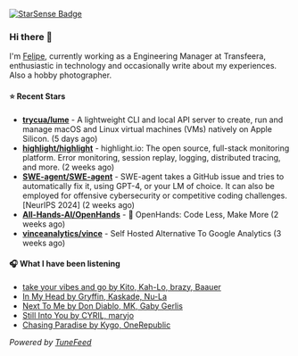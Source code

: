 <a href="https://starsense.app/developer-types" target="_blank"><img src="https://starsense.app/api/badge/?user=valtlfelipe" alt="StarSense Badge"></a>

### Hi there 👋

I'm [Felipe](https://felipevm.com), currently working as a Engineering Manager at Transfeera, enthusiastic in technology and occasionally write about my experiences. Also a hobby photographer.

#### ⭐ Recent Stars
- **[trycua/lume](https://github.com/trycua/lume)** - A lightweight CLI and local API server to create, run and manage macOS and Linux virtual machines (VMs) natively on Apple Silicon. (5 days ago)
- **[highlight/highlight](https://github.com/highlight/highlight)** - highlight.io: The open source, full-stack monitoring platform. Error monitoring, session replay, logging, distributed tracing, and more. (2 weeks ago)
- **[SWE-agent/SWE-agent](https://github.com/SWE-agent/SWE-agent)** - SWE-agent takes a GitHub issue and tries to automatically fix it, using GPT-4, or your LM of choice. It can also be employed for offensive cybersecurity or competitive coding challenges. [NeurIPS 2024]  (2 weeks ago)
- **[All-Hands-AI/OpenHands](https://github.com/All-Hands-AI/OpenHands)** - 🙌 OpenHands: Code Less, Make More (2 weeks ago)
- **[vinceanalytics/vince](https://github.com/vinceanalytics/vince)** - Self Hosted Alternative To Google Analytics (3 weeks ago)

#### 🎧 What I have been listening
- [take your vibes and go by Kito, Kah-Lo, brazy, Baauer](https://open.spotify.com/track/4qrP6yd1i6ZRP543jECwIg)
- [In My Head by Gryffin, Kaskade, Nu-La](https://open.spotify.com/track/5zXfHNzmiGLpMJhzFdD7bM)
- [Next To Me by Don Diablo, MK, Gaby Gerlis](https://open.spotify.com/track/6nEsyBcYBDN9rQ2c9Nh1kO)
- [Still Into You by CYRIL, maryjo](https://open.spotify.com/track/0GYx8Q9iS05CRe9kyzwAIL)
- [Chasing Paradise by Kygo, OneRepublic](https://open.spotify.com/track/0xSjAuPhm9tJXX2nRt2Avv)

_Powered by [TuneFeed](https://tunefeed.app?ref=github.com)_


